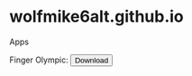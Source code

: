 # wolfmike6alt.github.io

<link rel="icon" href="https://i1.sndcdn.com/avatars-nvvjIs6uobeM5PN2-XmXH5w-t200x200.jpg">

Apps

Finger Olympic:
<a href="itms-services://?action=download-manifest&url=https://raw.githubusercontent.com/WolfMike6Alt/wolfmike6alt.github.io/main/fingerway.plist"><button type="button">Download</button></a>

